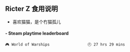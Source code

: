 ## Ricter Z 食用说明
- 喜欢猫猫，是个冇猫孤儿

<!-- steam-box start -->
#### - Steam playtime leaderboard
```text
🎮 World of Warships                 🕘 27 hrs 29 mins
```
<!-- Powered by https://github.com/YouEclipse/steam-box . -->
<!-- steam-box end -->
